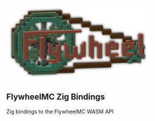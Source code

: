 <a href="https://github.com/FlywheelMC/assets/"><img src="https://raw.githubusercontent.com/FlywheelMC/assets/refs/heads/main/full_iso.png" alt="FlywheelMC" height=200px /></a>

## FlywheelMC Zig Bindings
Zig bindings to the FlywheelMC WASM API
